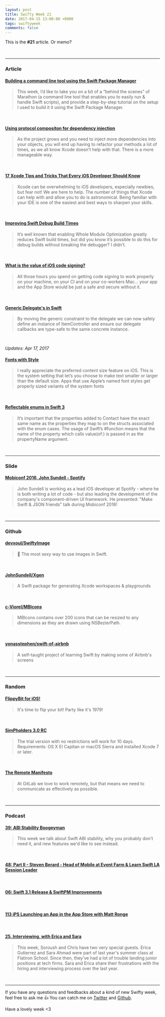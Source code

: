 ```yaml
---
layout: post
title: Swifty Week 21
date: 2017-04-15 13:00:00 +0900
tags: swiftyweek
comments: false
---
```


This is the **#21** article. Or memo? 

<br>

---

### Article

#### [Building a command line tool using the Swift Package Manager](https://medium.com/@johnsundell/building-a-command-line-tool-using-the-swift-package-manager-3dd96ce360b1)

> This week, I’d like to take you on a bit of a “behind the scenes” of Marathon (a command line tool that enables you to easily run & handle Swift scripts), and provide a step-by-step tutorial on the setup I used to build it it using the Swift Package Manager.

<br>

#### [Using protocol compositon for dependency injection](http://merowing.info/2017/04/using-protocol-compositon-for-dependency-injection/)

> As the project grows and you need to inject more dependencies into your objects, you will end up having to refactor your methods a lot of times, as we all know Xcode doesn’t help with that. There is a more manageable way.

<br>

#### [17 Xcode Tips and Tricks That Every iOS Developer Should Know](https://www.detroitlabs.com/blog/2017/04/13/17-xcode-tips-and-tricks-that-every-ios-developer-should-know/)

> Xcode can be overwhelming to iOS developers, especially newbies, but fear not! We are here to help. The number of things that Xcode can help with and allow you to do is astronomical. Being familiar with your IDE is one of the easiest and best ways to sharpen your skills.

<br>

#### [Improving Swift Debug Build Times](http://amro.co/improving-swift-build-times)

> It’s well known that enabling Whole Module Optimization greatly reduces Swift build times, but did you know it’s possible to do this for debug builds without breaking the debugger? I didn’t.

<br>

#### [What is the value of iOS code signing?](https://krausefx.com/blog/the-developer-part-of-ios-code-signing-doesnt-add-any-security-to-anything)

> All those hours you spend on getting code signing to work properly on your machine, on your CI and on your co-workers Mac… your app and the App Store would be just a safe and secure without it.

<br>

#### [Generic Delegate's in Swift](https://152percent.com/blog/2017/4/11/delegates-in-swift)

> By moving the generic constraint to the delegate we can now safely define an instance of ItemController and ensure our delegate callbacks are type-safe to the same concrete instance.

<br>

 *Updates: Apr 17, 2017*

#### [Fonts with Style](http://curtclifton.net/fonts-with-style)

> I really appreciate the preferred content size feature on iOS. This is the system setting that let’s you choose to make text smaller or larger than the default size. Apps that use Apple’s named font styles get properly sized variants of the system fonts

<br>

#### [Reflectable enums in Swift 3](https://ijoshsmith.com/2017/04/08/reflectable-enums-in-swift-3/)

> It’s important that the properties added to Contact have the exact same name as the properties they map to on the structs associated with the enum cases. The usage of Swift’s #function means that the name of the property which calls value(of:) is passed in as the propertyName argument.

<br>

---

### Slide

#### [Mobiconf 2016, John Sundell - Spotify](https://www.youtube.com/watch?v=W-AssMjy2e4)

> John Sundell is working as a lead iOS developer at Spotify - where he is both writing a lot of code - but also leading the development of the company's component-driven UI framework. 
He presented: "Make Swift & JSON friends" talk during Mobiconf 2016!

<br>

---

### Github

#### [devxoul/SwiftyImage](https://github.com/devxoul/SwiftyImage)

> 🌈 The most sexy way to use images in Swift.

<br>

#### [JohnSundell/Xgen](https://github.com/JohnSundell/Xgen)

> A Swift package for generating Xcode workspaces & playgrounds

<br>

#### [c-Viorel/MBIcons](https://github.com/c-Viorel/MBIcons)

> MBIcons contains over 200 icons that can be resized to any dimensions as they are drawn using NSBezierPath.

<br>

#### [yonasstephen/swift-of-airbnb](https://github.com/yonasstephen/swift-of-airbnb)

> A self-taught project of learning Swift by making some of Airbnb's screens

<br>

---

### Random

#### [FlippyBit for iOS!](http://www.rebisoft.com/software/flippybit.html)

> It's time to flip your bit! Party like it's 1979!

<br>

#### [SimPholders 3.0 RC](https://simpholders.com/beta/)

> The trial version with no restrictions will work for 10 days. Requirements: OS X El Capitan or macOS Sierra and installed Xcode 7 or later.

<br>

#### [The Remote Manifesto](https://about.gitlab.com/2015/04/08/the-remote-manifesto/)

> At GitLab we love to work remotely, but that means we need to communicate as effectively as possible.

<br>

---

### Podcast

#### [39: ABI Stability Boogeyman](https://spec.fm/podcasts/runtime/66128)

> This week we talk about Swift ABI stability, why you probably don't need it, and new features we'd like to see instead.

<br>

#### [48: Part II - Steven Berard - Head of Mobile at Event Farm & Learn Swift LA Session Leader](http://swiftcoders.podbean.com/e/48-part-ii-steven-berard-head-of-mobile-at-event-farm-learn-swift-la-session-leader/)

<br>

#### [06: Swift 3.1 Release & SwiftPM Improvements](https://spec.fm/podcasts/swift-unwrapped/65229)

<br>

#### [113 iPS Launching an App in the App Store with Matt Ronge](https://devchat.tv/iphreaks/113-ips-launching-an-app-in-the-app-store-with-matt-ronge)

<br>

#### [25. Interviewing, with Erica and Sara](https://fatalerror.fm/episodes/2017/4/10/25-interviewing-with-erica-and-sara)

> This week, Soroush and Chris have two very special guests. Erica Gutierrez and Sara Ahmad were part of last year's summer class at Flatiron School. Since then, they've had a lot of trouble landing junior positions at tech firms. Sara and Erica share their frustrations with the hiring and interviewing process over the last year.

<br>

---

If you have any questions and feedbacks about a kind of new Swifty week, feel free to ask me :+1:
You can catch me on [Twitter](https://twitter.com/pixyzehn) and [Github](https://github.com/pixyzehn).

Have a lovely week <3


